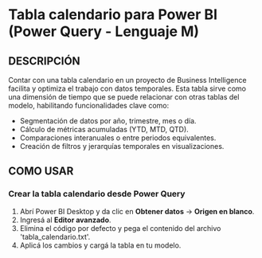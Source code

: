 # Tabla calendario para Power BI (Power Query - Lenguaje M)

## DESCRIPCIÓN
Contar con una tabla calendario en un proyecto de Business Intelligence facilita y optimiza el trabajo con datos temporales.
Esta tabla sirve como una dimensión de tiempo que se puede relacionar con otras tablas del modelo, habilitando funcionalidades clave como:

- Segmentación de datos por año, trimestre, mes o día.
- Cálculo de métricas acumuladas (YTD, MTD, QTD).
- Comparaciones interanuales o entre periodos equivalentes.
- Creación de filtros y jerarquías temporales en visualizaciones.

## COMO USAR
### Crear la tabla calendario desde Power Query

1. Abrí Power BI Desktop y da clic en **Obtener datos** → **Origen en blanco**.
2. Ingresá al **Editor avanzado**.
3. Elimina el código por defecto y pega el contenido del archivo 'tabla_calendario.txt'.
4. Aplicá los cambios y cargá la tabla en tu modelo.
